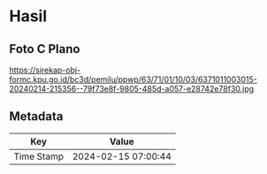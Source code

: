 # Hasil

## Foto C Plano

https://sirekap-obj-formc.kpu.go.id/bc3d/pemilu/ppwp/63/71/01/10/03/6371011003015-20240214-215356--79f73e8f-9805-485d-a057-e28742e78f30.jpg


## Metadata

| Key        | Value               |
| ---------- | ------------------- |
| Time Stamp | 2024-02-15 07:00:44 |



